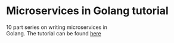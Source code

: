 Microservices in Golang tutorial
==================================
10 part series on writing microservices in <br/>
Golang. The tutorial can be found [here](https://ewanvalentine.io/microservices-in-golang-part-1/)
